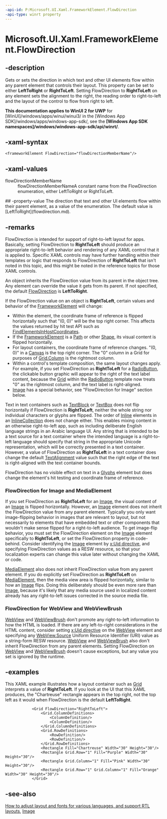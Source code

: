 ```yaml
---
-api-id: P:Microsoft.UI.Xaml.FrameworkElement.FlowDirection
-api-type: winrt property
---
```


<!-- Property syntax
public Windows.UI.Xaml.FlowDirection FlowDirection { get;  set; }
-->

# Microsoft.UI.Xaml.FrameworkElement.FlowDirection

## -description
Gets or sets the direction in which text and other UI elements flow within any parent element that controls their layout. This property can be set to either **LeftToRight** or **RightToLeft**. Setting FlowDirection to **RightToLeft** on any element sets the alignment to the right, the reading order to right-to-left and the layout of the control to flow from right to left.

**This documentation applies to WinUI 2 for UWP** for [WinUI]/windows/apps/winui/winui3/ in the [Windows App SDK]/windows/apps/windows-app-sdk/, see the **[Windows App SDK namespaces]/windows/windows-app-sdk/api/winrt/**.

## -xaml-syntax
```xaml
<frameworkElement FlowDirection="flowDirectionMemberName"/>

```


## -xaml-values
<dl><dt>flowDirectionMemberName</dt><dd>flowDirectionMemberNameA constant name from the FlowDirection enumeration, either LeftToRight or RightToLeft.</dd>
</dl>
## -property-value
The direction that text and other UI elements flow within their parent element, as a value of the enumeration. The default value is [LeftToRight](flowdirection.md).

## -remarks
FlowDirection is intended for support of right-to-left layout for apps. Basically, setting FlowDirection to **RightToLeft** should produce an appropriate right-to-left behavior and rendering of any XAML control that it is applied to. Specific XAML controls may have further handling within their templates or logic that responds to FlowDirection of **RightToLeft** that isn't noted in this topic, and this might be noted in the reference topics for those XAML controls.

An object inherits the FlowDirection value from its parent in the object tree. Any element can override the value it gets from its parent. If not specified, the default [FlowDirection](flowdirection.md) is **LeftToRight**.

If the FlowDirection value on an object is **RightToLeft**, certain values and behavior of the [FrameworkElement](frameworkelement.md) will change: 
+ Within the element, the coordinate frame of reference is flipped horizontally such that "(0, 0)" will be the top right corner. This affects the values returned by hit test API such as [FindElementsInHostCoordinates](/uwp/api/windows.ui.xaml.media.visualtreehelper.findelementsinhostcoordinates(windows.foundation.point,windows.ui.xaml.uielement)).
+ If the [FrameworkElement](frameworkelement.md) is a [Path](../microsoft.ui.xaml.shapes/path.md) or other [Shape](../microsoft.ui.xaml.shapes/shape.md), its visual content is flipped horizontally.
+ For layout containers, the coordinate frame of reference changes. "(0, 0)" in a [Canvas](../microsoft.ui.xaml.controls/canvas.md) is the top right corner. The "0" column in a Grid for purposes of [Grid.Column](/windows/winui/api/microsoft.ui.xaml.controls.grid#xaml-attached-properties) is the rightmost column.
+ Within a control's template composition, the same layout changes apply. For example, if you set FlowDirection as **RightToLeft** for a [RadioButton](../microsoft.ui.xaml.controls/radiobutton.md), the clickable button graphic will appear to the right of the text label content, because the [Grid](../microsoft.ui.xaml.controls/grid.md) within the [RadioButton](../microsoft.ui.xaml.controls/radiobutton.md) template now treats "0" as the rightmost column, and the text label is right-aligned.
+ [Image](../microsoft.ui.xaml.controls/image.md) has a special behavior, see "FlowDirection for Image" section below.


Text in text containers such as [TextBlock](../microsoft.ui.xaml.controls/textblock.md) or [TextBox](../microsoft.ui.xaml.controls/textbox.md) does not flip horizontally if FlowDirection is **RightToLeft**, neither the whole string nor individual characters or glyphs are flipped. The order of [Inline](../microsoft.ui.xaml.documents/inline.md) elements in an [InlineCollection](../microsoft.ui.xaml.documents/inlinecollection.md) does not change either. This enables mixing content in an otherwise right-to-left app, such as including deliberate English language strings in an Arabic language UI. Any string that is intended to be a text source for a text container where the intended language is a right-to-left language should specify that string in the appropriate Unicode representation, which will be correctly presented in a text container. However, a value of FlowDirection as **RightToLeft** in a text container does change the default [TextAlignment](textalignment.md) value such that the right edge of the text is right-aligned with the text container bounds.

FlowDirection has no visible effect on text in a [Glyphs](../microsoft.ui.xaml.documents/glyphs.md) element but does change the element's hit testing and coordinate frame of reference.

### FlowDirection for Image and MediaElement

If you set FlowDirection as **RightToLeft** for an [Image](../microsoft.ui.xaml.controls/image.md), the visual content of an [Image](../microsoft.ui.xaml.controls/image.md) is flipped horizontally. However, an [Image](../microsoft.ui.xaml.controls/image.md) element does not inherit the FlowDirection value from any parent element. Typically you only want image-flipping behavior in images that are relevant to layout, but not necessarily to elements that have embedded text or other components that wouldn't make sense flipped for a right-to-left audience. To get image-flip behavior, you must set the FlowDirection element on the [Image](../microsoft.ui.xaml.controls/image.md) element specifically to **RightToLeft**, or set the FlowDirection property in code-behind. Consider identifying the [Image](../microsoft.ui.xaml.controls/image.md) element by [x:Uid directive](/windows/uwp/xaml-platform/x-uid-directive), and specifying FlowDirection values as a RESW resource, so that your localization experts can change this value later without changing the XAML or code.

[MediaElement](../microsoft.ui.xaml.controls/mediaelement.md) also does not inherit FlowDirection value from any parent element. If you do explicitly set FlowDirection as **RightToLeft** on [MediaElement](../microsoft.ui.xaml.controls/mediaelement.md), then the media view area is flipped horizontally, similar to how an [Image](../microsoft.ui.xaml.controls/image.md) flips. Doing this deliberately should be even more rare than [Image](../microsoft.ui.xaml.controls/image.md), because it's likely that any media source used in localized content already has any right-to-left issues corrected in the source media file.

### FlowDirection for WebView and WebViewBrush

[WebView](/uwp/api/windows.ui.xaml.controls.webview) and [WebViewBrush](/uwp/api/windows.ui.xaml.controls.webviewbrush) don't promote any right-to-left information to how the HTML is loaded. If there are any left-to-right considerations in the HTML content, consider setting [x:Uid directive](/windows/uwp/xaml-platform/x-uid-directive) on the [WebView](/uwp/api/windows.ui.xaml.controls.webview) element and specifying any [WebView.Source](/uwp/api/windows.ui.xaml.controls.webview.source)  Uniform Resource Identifier (URI) value as a string-form RESW resource. [WebView](/uwp/api/windows.ui.xaml.controls.webview) and [WebViewBrush](/uwp/api/windows.ui.xaml.controls.webviewbrush) also don't inherit FlowDirection from any parent elements. Setting FlowDirection on [WebView](/uwp/api/windows.ui.xaml.controls.webview) and [WebViewBrush](/uwp/api/windows.ui.xaml.controls.webviewbrush) doesn't cause exceptions, but any value you set is ignored by the runtime.

## -examples
This XAML example illustrates how a layout container such as [Grid](../microsoft.ui.xaml.controls/grid.md) interprets a value of **RightToLeft**. If you look at the UI that this XAML produces, the "Chartreuse" rectangle appears in the top right, not the top left as it would when FlowDirection is the default **LeftToRight**.

```xaml
            <Grid FlowDirection="RightToLeft">
                <Grid.ColumnDefinitions>
                    <ColumnDefinition/>
                    <ColumnDefinition/>
                </Grid.ColumnDefinitions>
                <Grid.RowDefinitions>
                    <RowDefinition/>
                    <RowDefinition/>
                </Grid.RowDefinitions>
                <Rectangle Fill="Chartreuse" Width="30" Height="30"/>
                <Rectangle Grid.Row="1" Fill="Purple" Width="30" Height="30"/>
                <Rectangle Grid.Column="1" Fill="Pink" Width="30" Height="30"/>
                <Rectangle Grid.Row="1" Grid.Column="1" Fill="Orange" Width="30" Height="30"/>
            </Grid>
```



## -see-also
[How to adjust layout and fonts for various languages, and support RTL layouts](/previous-versions/windows/apps/hh967760(v=win.10)), [Image](../microsoft.ui.xaml.controls/image.md)
